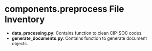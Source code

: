 # components.preprocess File Inventory

- **data_processing.py**: Contains function to clean CIP-SOC codes.
- **generate_documents.py**: Contains function to generate document objects.